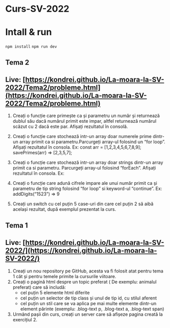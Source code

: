 # Curs-SV-2022

# Intall & run

`npm install`
`npm run dev`

## Tema 2

## Live: [https://kondrei.github.io/La-moara-la-SV-2022/Tema2/probleme.html](https://kondrei.github.io/La-moara-la-SV-2022/Tema2/probleme.html)

1. Creați o funcție care primește ca și parametru un număr și returnează dublul său dacă numărul primit este impar, altfel returnează numărul scăzut cu 2 dacă este par. Afișați rezultatul în consolă.

2. Creați o funcție care stochează intr-un array doar numerele prime dintr-un array primit ca si parametru.Parcurgeți array-ul folosind un “for loop”. Afișați rezultatul în consola. Ex: const arr = [1,2,3,4,5,6,7,8,9]; savePrimes(arr) => [2,3,5,7];
 
3. Creați o funcție care stochează intr-un array doar strings dintr-un array primit ca si parametru. Parcurgeți array-ul folosind “forEach”. Afișați rezultatul în consola. Ex:

4. Creați o funcție care adună cifrele impare ale unui număr primit ca și parametru de tip string folosind “for loop” si keyword-ul “continue”. Ex: addDigits(“1523”) => 9

5. Creați un switch cu cel puțin 5 case-uri din care cel puțin 2 să aibă același rezultat, după exemplul prezentat la curs.

## Tema 1

## Live: [https://kondrei.github.io/La-moara-la-SV-2022/](https://kondrei.github.io/La-moara-la-SV-2022/)

1. Creați un nou repository pe GitHub, acesta va fi folosit atat pentru tema 1 cât și pentru temele primite la cursurile viitoare. 
2. Creați o pagină html despre un topic preferat ( De exemplu: animalul preferat) care să includă:
   - cel puțin 5 elemente html diferite
   - cel puțin un selector de tip class și unul de tip id, cu stilul aferent
   - cel puțin un stil care se va aplica pe mai multe elemente dintr-un element părinte (exemplu: .blog-text p, .blog-text a, .blog-text span)
3. Urmând pașii din curs, creați un server care să afișeze pagina creată la exercițiul 2.
